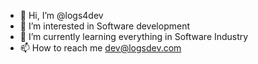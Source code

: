 - 👋 Hi, I’m @logs4dev
- 👀 I’m interested in Software development
- 🌱 I’m currently learning everything in Software Industry
- 📫 How to reach me dev@logsdev.com

<!---
logs4dev/logs4dev is a ✨ special ✨ repository because its `README.md` (this file) appears on your GitHub profile.
You can click the Preview link to take a look at your changes.
--->
